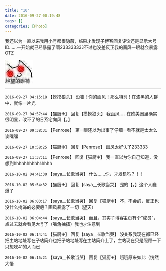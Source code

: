 ```yaml
---
title: "10"
date: 2016-09-27 00:19:48
tags: []
categories: [Photo]
---
```


<p>我还以为一直以来我用小号都很隐蔽，结果才发现子博客回复评论还是显示大号ID……一开始就已经暴露了啊233333333不过也没差反正我的画风一眼就会暴露OTZ</p>

![](https://raw.githubusercontent.com/alicewish/meowchain247/master/img_cVZNdzJtQk9JV2NhSFR6VUdRaXhVdVJrZEcwZGFWellBaGZsYytFZUd2RktvSnF5bDBZOXlnPT0.jpg)

---

`2016-09-27 04:15:18` 【摸摸狼头】 没错！你的画风！那么特别！在漆黑的人群中，就像一片光

`2016-09-27 04:57:44` 【猫厨✙】 回复【摸摸狼头】 我画风……在欧美圈里确实很明显，改不了的日系宅向风【。】

`2016-09-27 09:38:31` 【Penrose】 第一眼还以为出事了仔细一看不就是太太么诶嘿嘿

`2016-09-27 10:58:25` 【猫厨✙】 回复【Penrose】 画风太好认了233333

`2016-09-27 11:37:11` 【Penrose】 回复【猫厨✙】 我一直以为你自己知道，没想到hhhhhhhhhhhhhhh

`2016-10-02 04:41:30` 【saya\_\_长歌当哭】 什么……你，才发现吗？！！

`2016-10-02 05:54:32` 【猫厨✙】 回复【saya\_\_长歌当哭】 是的【，】这个人蠢爆了

`2016-10-02 06:03:17` 【saya\_\_长歌当哭】 回复【猫厨✙】 不，不会的，反正也没什么掩饰的必要吧？画风暴露了一切（望天）

`2016-10-02 06:04:44` 【saya\_\_长歌当哭】 而且，其实子博客主页有个“成员”，点过去就会看见大号了（嘴角抽搐）我也才注意到

`2016-10-02 06:14:41` 【猫厨✙】 回复【saya\_\_长歌当哭】 没关系我现在都已经把主站地址写在子站简介也把子站地址写在主站简介上了，主站现在只是照顾一下只想吃41的人而已

`2016-10-02 06:15:21` 【saya\_\_长歌当哭】 回复【猫厨✙】 哦哦原来如此（恍然大悟
